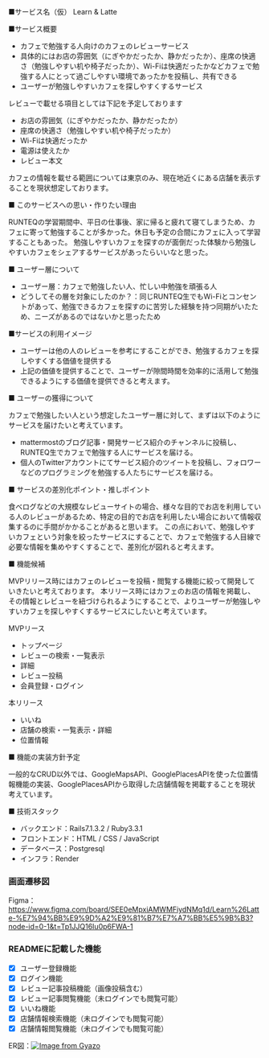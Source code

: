 ■サービス名（仮）
Learn & Latte

■サービス概要

- カフェで勉強する人向けのカフェのレビューサービス
- 具体的にはお店の雰囲気（にぎやかだったか、静かだったか）、座席の快適さ（勉強しやすい机や椅子だったか）、Wi-Fiは快適だったかなどカフェで勉強する人にとって過ごしやすい環境であったかを投稿し、共有できる
- ユーザーが勉強しやすいカフェを探しやすくするサービス

レビューで載せる項目としては下記を予定しております
- お店の雰囲気（にぎやかだったか、静かだったか）
- 座席の快適さ（勉強しやすい机や椅子だったか）
- Wi-Fiは快適だったか
- 電源は使えたか
- レビュー本文

カフェの情報を載せる範囲については東京のみ、現在地近くにある店舗を表示することを現状想定しております。

■ このサービスへの思い・作りたい理由

RUNTEQの学習期間中、平日の仕事後、家に帰ると疲れて寝てしまうため、カフェに寄って勉強することが多かった。休日も予定の合間にカフェに入って学習することもあった。  勉強しやすいカフェを探すのが面倒だった体験から勉強しやすいカフェをシェアするサービスがあったらいいなと思った。

■ ユーザー層について

- ユーザー層：カフェで勉強したい人、忙しい中勉強を頑張る人
- どうしてその層を対象にしたのか？：同じRUNTEQ生でもWi-Fiとコンセントがあって、勉強できるカフェを探すのに苦労した経験を持つ同期がいたため、ニーズがあるのではないかと思ったため

■サービスの利用イメージ

- ユーザーは他の人のレビューを参考にすることができ、勉強するカフェを探しやすくする価値を提供する
- 上記の価値を提供することで、ユーザーが隙間時間を効率的に活用して勉強できるようにする価値を提供できると考えます。

■ ユーザーの獲得について

カフェで勉強したい人という想定したユーザー層に対して、まずは以下のようにサービスを届けたいと考えています。
- mattermostのブログ記事・開発サービス紹介のチャンネルに投稿し、RUNTEQ生でカフェで勉強する人にサービスを届ける。
- 個人のTwitterアカウントにてサービス紹介のツイートを投稿し、フォロワーなどのプログラミングを勉強する人たちにサービスを届ける。

■ サービスの差別化ポイント・推しポイント

食べログなどの大規模なレビューサイトの場合、様々な目的でお店を利用している人のレビューがあるため、特定の目的でお店を利用したい場合において情報収集するのに手間がかかることがあると思います。  この点において、勉強しやすいカフェという対象を絞ったサービスにすることで、カフェで勉強する人目線で必要な情報を集めやすくすることで、差別化が図れると考えます。

■ 機能候補

MVPリリース時にはカフェのレビューを投稿・閲覧する機能に絞って開発していきたいと考えております。  本リリース時にはカフェのお店の情報を掲載し、その情報とレビューを紐づけられるようにすることで、よりユーザーが勉強しやすいカフェを探しやすくするサービスにしたいと考えています。

MVPリース
- トップページ
- レビューの検索・一覧表示
- 詳細
- レビュー投稿
- 会員登録・ログイン

本リリース
- いいね
- 店舗の検索・一覧表示・詳細
- 位置情報


■ 機能の実装方針予定

一般的なCRUD以外では、GoogleMapsAPI、GooglePlacesAPIを使った位置情報機能の実装、GooglePlacesAPIから取得した店舗情報を掲載することを現状考えています。

■ 技術スタック
- バックエンド：Rails7.1.3.2 / Ruby3.3.1
- フロントエンド：HTML / CSS / JavaScript
- データベース：Postgresql
- インフラ：Render

### 画面遷移図
Figma：https://www.figma.com/board/SEE0eMpxiAMWMFiydNMq1d/Learn%26Latte-%E7%94%BB%E9%9D%A2%E9%81%B7%E7%A7%BB%E5%9B%B3?node-id=0-1&t=Tp1JJQ16Iu0p6FWA-1

### READMEに記載した機能
- [x] ユーザー登録機能
- [x] ログイン機能
- [x] レビュー記事投稿機能（画像投稿含む）
- [x] レビュー記事閲覧機能（未ログインでも閲覧可能）
- [x] いいね機能
- [x] 店舗情報検索機能（未ログインでも閲覧可能）
- [x] 店舗情報閲覧機能（未ログインでも閲覧可能）

ER図：[![Image from Gyazo](https://i.gyazo.com/a8873ae89a51e3c7beb8abf753091311.png)](https://gyazo.com/a8873ae89a51e3c7beb8abf753091311)
